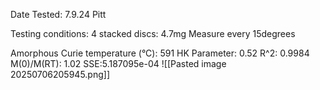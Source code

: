 Date Tested: 7.9.24 Pitt

Testing conditions:
4 stacked discs: 4.7mg
Measure every 15degrees

Amorphous Curie temperature (°C): 591
HK Parameter: 0.52
R^2: 0.9984
M(0)/M(RT): 1.02
SSE:5.187095e-04
![[Pasted image 20250706205945.png]]